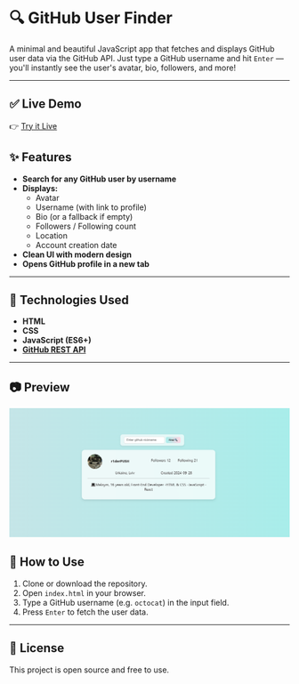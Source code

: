 ﻿# 🔍 GitHub User Finder

A minimal and beautiful JavaScript app that fetches and displays GitHub user data via the GitHub API. Just type a GitHub username and hit `Enter` — you'll instantly see the user's avatar, bio, followers, and more!

---

## ✅ Live Demo

👉 [ Try it Live](https://r1derpush.github.io/github-profile-viewer/)


## ✨ Features

- **Search for any GitHub user by username**
- **Displays:**
  - Avatar
  - Username (with link to profile)
  - Bio (or a fallback if empty)
  - Followers / Following count
  - Location
  - Account creation date
- **Clean UI with modern design**
- **Opens GitHub profile in a new tab**

---

## 🧠 Technologies Used

- **HTML**
- **CSS**
- **JavaScript (ES6+)**
- **[GitHub REST API](https://docs.github.com/en/rest)**

---

## 📷 Preview

![alt text](image.png)

## 🚀 How to Use

1. Clone or download the repository.
2. Open `index.html` in your browser.
3. Type a GitHub username (e.g. `octocat`) in the input field.
4. Press `Enter` to fetch the user data.

---

## 📄 License

This project is open source and free to use.

